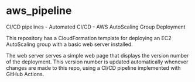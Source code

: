 # aws_pipeline
CI/CD pipelines - Automated CI/CD - AWS AutoScaling Group Deployment

This repository has a CloudFormation template for deploying an EC2 AutoScaling group with a basic web server installed.

The web server serves a simple web page that displays the version number of the deployment. 
This version number is updated automatically whenever changes are made to this repo, 
using a CI/CD pipeline implemented with GitHub Actions.
